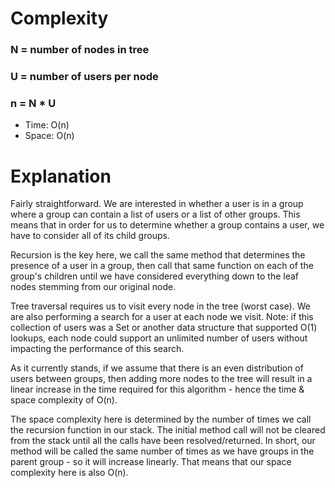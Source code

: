 # Complexity
### N = number of nodes in tree
### U = number of users per node
### n = N * U

* Time: O(n)
* Space: O(n)

# Explanation
Fairly straightforward. We are interested in whether a user is in a group where a group can contain a list of users or a list of other groups. This means that in order for us to determine whether a group contains a user, we have to consider all of its child groups.

Recursion is the key here, we call the same method that determines the presence of a user in a group, then call that same function on each of the group's children until we have considered everything down to the leaf nodes stemming from our original node.

Tree traversal requires us to visit every node in the tree (worst case). We are also performing a search for a user at each node we visit. Note: if this collection of users was a Set or another data structure that supported O(1) lookups, each node could support an unlimited number of users without impacting the performance of this search.

As it currently stands, if we assume that there is an even distribution of users between groups, then adding more nodes to the tree will result in a linear increase in the time required for this algorithm - hence the time & space complexity of O(n).

The space complexity here is determined by the number of times we call the recursion function in our stack. The initial method call will not be cleared from the stack until all the calls have been resolved/returned. In short, our method will be called the same number of times as we have groups in the parent group - so it will increase linearly. That means that our space complexity here is also O(n).
